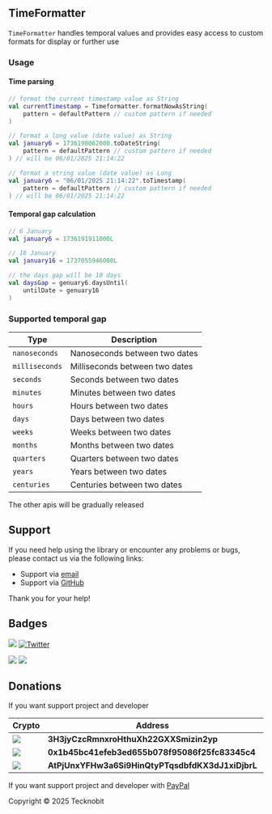 ## TimeFormatter

`TimeFormatter` handles temporal values and provides easy access to custom formats for display or further use

### Usage

#### Time parsing

```kotlin
// format the current timestamp value as String
val currentTimestamp = Timeformatter.formatNowAsString(
    pattern = defaultPattern // custom pattern if needed
)

// format a long value (date value) as String
val january6 = 1736198062000.toDateString(
    pattern = defaultPattern // custom pattern if needed
) // will be 06/01/2025 21:14:22

// format a string value (date value) as Long
val january6 = "06/01/2025 21:14:22".toTimestamp(
    pattern = defaultPattern // custom pattern if needed
) // will be 06/01/2025 21:14:22
```

#### Temporal gap calculation

```kotlin
// 6 January 
val january6 = 1736191911000L

// 16 January 
val january16 = 1737055946000L

// the days gap will be 10 days
val daysGap = genuary6.daysUntil(
    untilDate = genuary16
)
```

### Supported temporal gap

| **Type**       | **Description**                |
|----------------|--------------------------------|
| `nanoseconds`  | Nanoseconds between two dates  |
| `milliseconds` | Milliseconds between two dates |
| `seconds`      | Seconds between two dates      |
| `minutes`      | Minutes between two dates      |
| `hours`        | Hours between two dates        |
| `days`         | Days between two dates         |
| `weeks`        | Weeks between two dates        |
| `months`       | Months between two dates       |
| `quarters`     | Quarters between two dates     |
| `years`        | Years between two dates        |
| `centuries`    | Centuries between two dates    |

The other apis will be gradually released

## Support

If you need help using the library or encounter any problems or bugs, please contact us via the following links:

- Support via <a href="mailto:infotecknobitcompany@gmail.com">email</a>
- Support via <a href="https://github.com/N7ghtm4r3/Equinox/issues/new">GitHub</a>

Thank you for your help!

## Badges

[![](https://img.shields.io/badge/Google_Play-414141?style=for-the-badge&logo=google-play&logoColor=white)](https://play.google.com/store/apps/developer?id=Tecknobit)
[![Twitter](https://img.shields.io/badge/Twitter-1DA1F2?style=for-the-badge&logo=twitter&logoColor=white)](https://twitter.com/tecknobit)

[![](https://img.shields.io/badge/Jetpack%20Compose-4285F4.svg?style=for-the-badge&logo=Jetpack-Compose&logoColor=white)](https://www.jetbrains.com/lp/compose-multiplatform/)
[![](https://img.shields.io/badge/Kotlin-B125EA?style=for-the-badge&logo=kotlin&logoColor=white)](https://kotlinlang.org/)

## Donations

If you want support project and developer

| Crypto                                                                                              | Address                                          | Network  |
|-----------------------------------------------------------------------------------------------------|--------------------------------------------------|----------|
| ![](https://img.shields.io/badge/Bitcoin-000000?style=for-the-badge&logo=bitcoin&logoColor=white)   | **3H3jyCzcRmnxroHthuXh22GXXSmizin2yp**           | Bitcoin  |
| ![](https://img.shields.io/badge/Ethereum-3C3C3D?style=for-the-badge&logo=Ethereum&logoColor=white) | **0x1b45bc41efeb3ed655b078f95086f25fc83345c4**   | Ethereum |
| ![](https://img.shields.io/badge/Solana-000?style=for-the-badge&logo=Solana&logoColor=9945FF)       | **AtPjUnxYFHw3a6Si9HinQtyPTqsdbfdKX3dJ1xiDjbrL** | Solana   |

If you want support project and developer
with <a href="https://www.paypal.com/donate/?hosted_button_id=5QMN5UQH7LDT4">PayPal</a>

Copyright © 2025 Tecknobit
